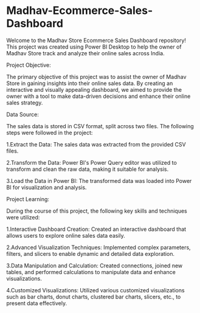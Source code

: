 # Madhav-Ecommerce-Sales-Dashboard
Welcome to the Madhav Store Ecommerce Sales Dashboard repository! This project was created using Power BI Desktop to help the owner of Madhav Store track and analyze their online sales across India.

Project Objective:

The primary objective of this project was to assist the owner of Madhav Store in gaining insights into their online sales data. By creating an interactive and visually appealing dashboard, we aimed to provide the owner with a tool to make data-driven decisions and enhance their online sales strategy.

Data Source:

The sales data is stored in CSV format, split across two files. The following steps were followed in the project:

1.Extract the Data: The sales data was extracted from the provided CSV files.

2.Transform the Data: Power BI's Power Query editor was utilized to transform and clean the raw data, making it suitable for analysis.

3.Load the Data in Power BI: The transformed data was loaded into Power BI for visualization and analysis.

Project Learning:

During the course of this project, the following key skills and techniques were utilized:

1.Interactive Dashboard Creation: Created an interactive dashboard that allows users to explore online sales data easily.

2.Advanced Visualization Techniques: Implemented complex parameters, filters, and slicers to enable dynamic and detailed data exploration.

3.Data Manipulation and Calculation: Created connections, joined new tables, and performed calculations to manipulate data and enhance visualizations.

4.Customized Visualizations: Utilized various customized visualizations such as bar charts, donut charts, clustered bar charts, slicers, etc., to present data effectively.
